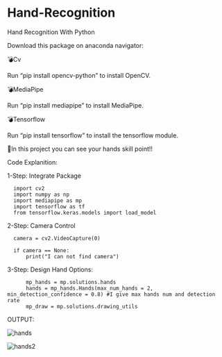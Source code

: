 # Hand-Recognition
Hand Recognition With Python


Download this package on anaconda navigator:

💣Cv

Run “pip install opencv-python” to install OpenCV.

💣MediaPipe

Run “pip install mediapipe” to install MediaPipe.

💣Tensorflow

Run “pip install tensorflow” to install the tensorflow module.



🥇In this project you can see your hands skill point!! 




Code Explanition:

1-Step:  Integrate Package

      import cv2
      import numpy as np
      import mediapipe as mp
      import tensorflow as tf
      from tensorflow.keras.models import load_model


2-Step: Camera Control

      camera = cv2.VideoCapture(0)

      if camera == None:
          print("I can not find camera") 


3-Step: Design Hand Options:

          mp_hands = mp.solutions.hands
          hands = mp_hands.Hands(max_num_hands = 2, min_detection_confidence = 0.8) #I give max hands num and detection rate
          mp_draw = mp.solutions.drawing_utils








OUTPUT: 

 
![hands](https://user-images.githubusercontent.com/75094927/144708517-b7462dd6-9fc2-4f6a-bb99-67897587e0bc.png)



![hands2](https://user-images.githubusercontent.com/75094927/144746440-868d32e2-470b-4dd7-8410-5e2fea7f8272.png)

